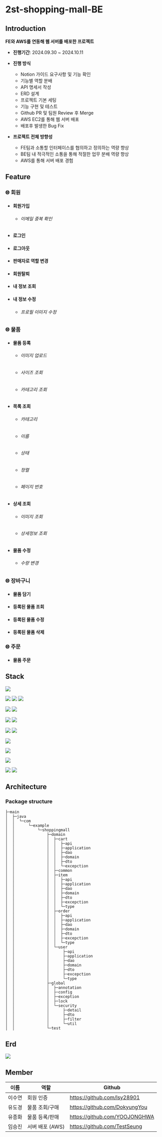 # 2st-shopping-mall-BE



## Introduction

__FE와 AWS를 연동해 웹 서버를 배포한 프로젝트__
- **진행기간**:  2024.09.30 ~ 2024.10.11
- **진행 방식**
  - Notion 가이드 요구사항 및 기능 확인
  - 기능별 역할 분배
  - API 명세서 작성
  - ERD 설계
  - 프로젝트 기본 세팅
  - 기능 구현 및 테스트
  - Github PR 및 팀원 Review 후 Merge
  - AWS EC2를 통해 웹 서버 배포
  - 배포후 발생한 Bug Fix

- **프로젝트 전체 방향성**
  - FE팀과 소통할 인터페이스를 협의하고 정의하는 역량 향상
  - BE팀 내 적극적인 소통을 통해 적절한 업무 분배 역량 향상
  - AWS를 통해 서버 배포 경험
  

## Feature


### 🌐 회원
- #### 회원가입
  - ###### 이메일 중복 확인

- #### 로그인
  
- #### 로그아웃
 
- #### 판매자로 역할 변경

- #### 회원탈퇴
  
- #### 내 정보 조회

- #### 내 정보 수정
   - ###### 프로필 이미지 수정

### 🌐 물품
- #### 물품 등록
   - ###### 이미지 업로드
   - ###### 사이즈 조회
   - ###### 카테고리 조회

- #### 목록 조회
   - ###### 카테고리
   - ###### 이름
   - ###### 상태
   - ###### 정렬
   - ###### 페이지 번호

- #### 상세 조회
   - ###### 이미지 조회
   - ###### 상세정보 조회

- #### 물품 수정
   - ###### 수량 변경

### 🌐 장바구니
- #### 물품 담기

- #### 등록된 물품 조회

- #### 등록된 물품 수정

- #### 등록된 물품 삭제

### 🌐 주문
- #### 물품 주문

## Stack


<img src="https://img.shields.io/badge/java-007396?style=for-the-badge&logo=java&logoColor=white">

[//]: # (스프링 관련)
<img src="https://img.shields.io/badge/springboot-6DB33F?style=for-the-badge&logo=springboot&logoColor=white">
<img src="https://img.shields.io/badge/Spring Security-6DB33F?style=for-the-badge&logo=Spring Security&logoColor=white">
<img src="https://img.shields.io/badge/JSON Web Tokens-000000?style=for-the-badge&logo=JSON Web Tokens&logoColor=white">

<img src="https://img.shields.io/badge/Spring data jpa-6DB33F?style=for-the-badge&logo=Spring&logoColor=white">

<img src="https://img.shields.io/badge/gradle-02303A?style=for-the-badge&logo=gradle&logoColor=white">

[//]: # (데이터베이스 관련)
<img src="https://img.shields.io/badge/mysql-4479A1.svg?style=for-the-badge&logo=mysql&logoColor=white">
<img src="https://img.shields.io/badge/Redis-FF4438?style=for-the-badge&logo=Redis&logoColor=white">


[//]: # (깃 관련)
<img src="https://img.shields.io/badge/git-F05032?style=for-the-badge&logo=git&logoColor=white">
<img src="https://img.shields.io/badge/github-181717?style=for-the-badge&logo=github&logoColor=white">

[//]: # (노션)
<img src="https://img.shields.io/badge/Notion-000000?style=for-the-badge&logo=Notion&logoColor=white">

[//]: # (테스트 관련)
<img src="https://img.shields.io/badge/Postman-FF6C37?style=for-the-badge&logo=Postman&logoColor=white">

[//]: # (인텔리제이)
<img src="https://img.shields.io/badge/IntelliJ IDEA-000000?style=for-the-badge&logo=IntelliJ IDEA&logoColor=white">

[//]: # (호스팅)
<img src="https://img.shields.io/badge/AWS-%23FF9900.svg?style=for-the-badge&logo=amazon-aws&logoColor=white">
<img src="https://img.shields.io/badge/MariaDB-003545?style=for-the-badge&logo=mariadb&logoColor=white">

## Architecture


### Package structure


```
├─main
│  ├─java
│  │  └─com
│  │      └─example
│  │          └─shoppingmall
│  │              ├─domain
│  │              │  ├─cart
│  │              │  │  ├─api
│  │              │  │  ├─application
│  │              │  │  ├─dao
│  │              │  │  ├─domain
│  │              │  │  ├─dto
│  │              │  │  └─excepction
│  │              │  ├─common
│  │              │  ├─item
│  │              │  │  ├─api
│  │              │  │  ├─application
│  │              │  │  ├─dao
│  │              │  │  ├─domain
│  │              │  │  ├─dto
│  │              │  │  ├─excepction
│  │              │  │  └─type
│  │              │  ├─order
│  │              │  │  ├─api
│  │              │  │  ├─application
│  │              │  │  ├─dao
│  │              │  │  ├─domain
│  │              │  │  ├─dto
│  │              │  │  ├─excepction
│  │              │  │  └─type
│  │              │  └─user
│  │              │      ├─api
│  │              │      ├─application
│  │              │      ├─dao
│  │              │      ├─domain
│  │              │      ├─dto
│  │              │      ├─excepction
│  │              │      └─type
│  │              ├─global
│  │              │  ├─annotation
│  │              │  ├─config
│  │              │  ├─exception
│  │              │  ├─lock
│  │              │  └─security
│  │              │      ├─detail
│  │              │      ├─dto
│  │              │      ├─filter
│  │              │      └─util
│  │              └─test

```


## Erd

![](2st-shopping-mall-erd.png)


## Member



| 이름  | 역할         | Github |
|-----|------------|---|
| 이수연 | 회원 인증 | https://github.com/lsy28901 |
| 유도경 | 물품 조회/구매 | https://github.com/DokyungYou |
| 유종화 | 물품 등록/판매 | https://github.com/YOOJONGHWA |
| 임승진 | 서버 배포 (AWS) | https://github.com/TestSeung |


